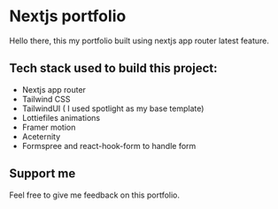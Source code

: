# Nextjs portfolio 

Hello there, this my portfolio built using nextjs app router latest feature.

## Tech stack used to build this project: 

- Nextjs app router
- Tailwind CSS
- TailwindUI ( I used spotlight as my base template)
- Lottiefiles animations
- Framer motion
- Aceternity
- Formspree and react-hook-form to handle form

## Support me

Feel free to give me feedback on this portfolio.
